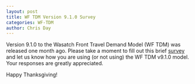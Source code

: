 ```yaml
---
layout: post
title: WF TDM Version 9.1.0 Survey
categories: WF-TDM
author: Chris Day
---
```


Version 9.1.0 to the Wasatch Front Travel Demand Model (WF TDM) was released one month ago. Please take a moment to fill out this brief [survey](https://forms.gle/oT8oET1yChgqpwbG7) and let us know how you are using (or not using) the WF TDM v9.1.0 model. Your responses are greatly appreciated.

Happy Thanksgiving!